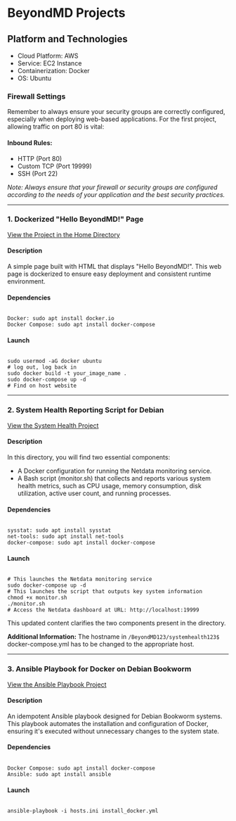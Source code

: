 <h1>BeyondMD Projects</h1>

<h2>Platform and Technologies</h2>
<ul>
    <li>Cloud Platform: AWS</li>
    <li>Service: EC2 Instance</li>
    <li>Containerization: Docker</li>
    <li>OS: Ubuntu</li>
</ul>

<h3>Firewall Settings</h3>
<p>Remember to always ensure your security groups are correctly configured, especially when deploying web-based applications. For the first project, allowing traffic on port 80 is vital:</p>

<h4>Inbound Rules:</h4>
<ul>
    <li>HTTP (Port 80)</li>
    <li>Custom TCP (Port 19999)</li>
    <li>SSH (Port 22)</li>
</ul>
<p><em>Note: Always ensure that your firewall or security groups are configured according to the needs of your application and the best security practices.</em></p>

<hr>

<h3>1. Dockerized "Hello BeyondMD!" Page</h3>
<a href="https://github.com/dsilverio123/BeyondMD123/tree/main/home">View the Project in the Home Directory</a>

<h4>Description</h4>
<p>A simple page built with HTML that displays "Hello BeyondMD!". This web page is dockerized to ensure easy deployment and consistent runtime environment.</p>

<h4>Dependencies</h4>
<pre><code>
Docker: sudo apt install docker.io
Docker Compose: sudo apt install docker-compose
</code></pre>


<h4>Launch</h4>
<pre><code>
sudo usermod -aG docker ubuntu
# log out, log back in
sudo docker build -t your_image_name .
sudo docker-compose up -d
# Find on host website 
</code></pre>


<hr>

<h3>2. System Health Reporting Script for Debian</h3>
<a href="https://github.com/dsilverio123/BeyondMD123/tree/main/systemhealth123">View the System Health Project</a>

<h4>Description</h4>
<p>In this directory, you will find two essential components:</p>
<ul>
    <li>A Docker configuration for running the Netdata monitoring service.</li>
    <li>A Bash script (monitor.sh) that collects and reports various system health metrics, such as CPU usage, memory consumption, disk utilization, active user count, and running processes.</li>
</ul>

<h4>Dependencies</h4>
<pre><code>
sysstat: sudo apt install sysstat
net-tools: sudo apt install net-tools
docker-compose: sudo apt install docker-compose
</code></pre>

<h4>Launch</h4>
<pre><code>
# This launches the Netdata monitoring service
sudo docker-compose up -d
# This launches the script that outputs key system information
chmod +x monitor.sh
./monitor.sh
# Access the Netdata dashboard at URL: http://localhost:19999
</code></pre>
This updated content clarifies the two components present in the directory.


<p><strong>Additional Information:</strong> The hostname in <code>/BeyondMD123/systemhealth123$</code> docker-compose.yml has to be changed to the appropriate host.</p>

<hr>

<h3>3. Ansible Playbook for Docker on Debian Bookworm</h3>
<a href="https://github.com/dsilverio123/BeyondMD123/tree/main/ansible-debian-docker">View the Ansible Playbook Project</a>

<h4>Description</h4>
<p>An idempotent Ansible playbook designed for Debian Bookworm systems. This playbook automates the installation and configuration of Docker, ensuring it's executed without unnecessary changes to the system state.</p>

<h4>Dependencies</h4>
<pre><code>
Docker Compose: sudo apt install docker-compose
Ansible: sudo apt install ansible
</code></pre>

<h4>Launch</h4>
<pre><code>
ansible-playbook -i hosts.ini install_docker.yml
</code></pre>
